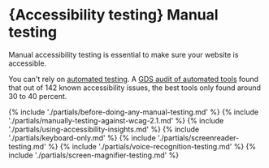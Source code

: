 # {Accessibility testing} Manual testing

Manual accessibility testing is essential to make sure your website is accessible. 

You can't rely on [automated testing](/tools-and-resources/automated-accessibility-testing). A [GDS audit of automated tools](https://alphagov.github.io/accessibility-tool-audit/) found that out of 142 known accessibility issues, the best tools only found around 30 to 40 percent.

{% include './partials/before-doing-any-manual-testing.md' %}
{% include './partials/manually-testing-against-wcag-2.1.md' %}
{% include './partials/using-accessibility-insights.md' %}
{% include './partials/keyboard-only.md' %}
{% include './partials/screenreader-testing.md' %}
{% include './partials/voice-recognition-testing.md' %}
{% include './partials/screen-magnifier-testing.md' %}
